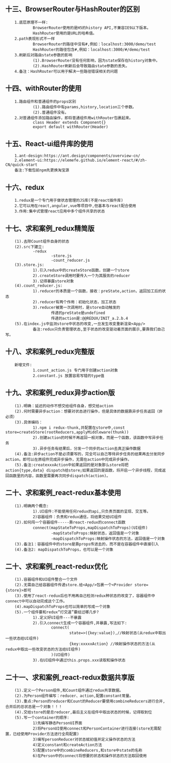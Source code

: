 


## 十三、BrowserRouter与HashRouter的区别
        1.底层原理不一样:
                BrowserRouter使用的是H5的history API,不兼容IE9以下版本。
                HashRouter使用的是URL的哈希值。
        2.path表现形式不一样
                BrowserRouter的路径中没有#,例如：localhost:3000/demo/test
                HashRouter的路径包含#,例如：localhost:3000/#/demo/test
        3.刷新后对路由state参数的影响
                (1).BrowserRouter没有任何影响，因为state保存在history对象中。
                (2).HashRouter刷新后会导致路由state参数的丢失。
        4.备注：HashRouter可以用于解决一些路径错误相关的问题

## 十四、withRouter的使用
        1.路由组件和普通组件的props区别
                (1).路由组件中有params,history,location三个参数。
                (2).普通组件没有。
        2.对普通组件添加路由操作，即将普通组件用withRouter包裹起来。
                class Header extends Component{}
                export default withRouter(Header)

## 十五、React-ui组件库的使用
        1.ant-design:https://ant.design/components/overview-cn/
        2.element-ui:https://elemefe.github.io/element-react/#/zh-CN/quick-start
        备注:下载包前npm先更换淘宝源
        

## 十六、redux
        1.redux是一个专门用于做状态管理的JS库(不是react插件库)
        2.它可以用在react,angular,vue等项目中,但基本与react配合使用
        3.作用:集中式管理react应用中多个组件共享的状态

## 十七、求和案例_redux精简版
        (1).去除Count组件自身的状态
        (2).src下建立:
                -redux
                        -store.js
                        -count_reducer.js
        (3).store.js:
                1).引入redux中的createStore函数，创建一个store
                2).createStore调用时要传入一个为其服务的reducer
                3).记得暴露store对象
        (4).count_reducer.js:
                1).reducer的本质是一个函数，接收：preState,action，返回加工后的状态
                2).reducer有两个作用：初始化状态，加工状态
                3).reducer被第一次调用时，是store自动触发的
                        传递的preState是undefined
                        传递的action是:@@REDUX/INIT_a.2.b.4
        (5).在index.js中监测store中状态的改变,一旦发生改变重新渲染<App/>
                备注:redux只负责管理状态,至于状态的改变驱动着页面的展示,要靠我们自己写。

## 十八、求和案例_redux完整版
        新增文件:
                1.count_action.js 专门用于创建action对象
                2.constant.js 放置容易写错的type值

## 十九、求和案例_redux异步action版
        (1).明确：延迟的动作不想交给组件自身，想交给action
        (2).何时需要异步action：想要对状态进行操作，但是具体的数据靠异步任务返回（非必须）
        (3).具体编码：
                1).npm i redux-thunk,并配置在store中,const store=createStore(rootReducers,applyMiddleware(thunk))
                2).创建action的时候不再返回一般对象，而是一个函数，该函数中写异步任务
                3).异步任务有结果后，分发一个同步的action去真正操作数据
        (4).备注:异步action不是必须要写的，完全可以自己等待异步任务的结果再去分发同步action。即可以在原组件完成异步操作，无需在action中完成异步操作。
        (5).备注:createxxxAction中如果返回的是对象那么store将把action{type,data} dispatch给store;如果返回的是函数，将开启一个异步线程，完成返回函数里的内容，函数里需要再次同步dispatch(action)。

## 二十、求和案例_react-redux基本使用
        (1).明确两个概念:
                1).UI组件:不能使用任何redux的api,只负责页面的呈现、交互等。
                2)容器组件：负责和redux通信，将结果交给UI组件
        (2).如何闯一个容器组件-----靠react-redux的connect函数
                connect(mapStateToProps,mapDispatchToProps)(UI组件)
                        -mapStateToProps:映射状态，返回值是一个对象
                        -mapDispatchToProps:映射操作状态的方法，返回值是一个对象
        (3).备注1：容器组件中的store是靠props传进去的，而不是在容器组件中直接引入
        (4).备注2: mapDispatchToProps，也可以是一个对象

## 二十、求和案例_react-redux优化
        (1).容器组件和UI组件整合一个文件
        (2).无需自己给容器组件传递store.给<App/>包裹一个<Provider store={store}>即可
        (3).使用了react-redux后也不用再自己检测redux种状态的改变了，容器组件中connect中可以自动完成这个工作。
        (4).mapDispatchToProps也可以简单的写成一个对象
        (5).一个组件要和redux“打交道”要经过哪几步?
                1).定义好UI组件---不暴露
                2).引入connect生成一个容器组件,并暴露,写法如下:
                        connect(
                                state=>({key:value}),//映射状态(从redux中取出一些状态给UI组件)
                                {key:xxxxxAction} //映射操作状态的方法(从redux中取出一些改变状态的方法给UI组件)
                        )(UI组件)
                3).在UI组件中通过this.props.xxx读取和操作状态

## 二十一、求和案例_react-redux数据共享版
        (1).定义一个Person组件,和Count组件通过redux共享数据。
        (2).为Person组件编写：reducer、action,配置constant常量。
        (3).重点:Person的reducer和Count的Reducer要使用combineReducers进行合并,合并后的总状态是一个对象！！！
        (4).交给store的是总reducer,最后主义在组件中取出状态的时候，记得取到位
        (5).写一个container的顺序:
                1)先编写静态PersonUI界面
                2)将PersonUI使用connect和PersonContainer进行连接(store无需配置，已经使用Provider方法进行全局配置)
                3)编写personReducer对状态赋初值并定义操作状态的方法
                4)定义constant和createAction方法
                5)配置store中的combineReducers,和store中state的名称
                6)在Person中的connect将想要的状态和操作状态的方法取回使用
                